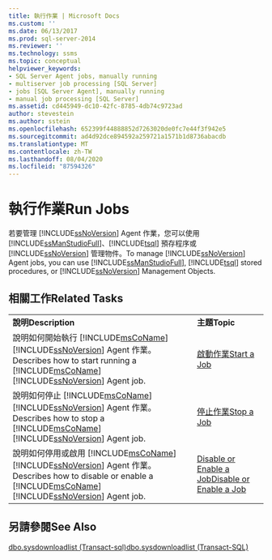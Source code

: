 ```yaml
---
title: 執行作業 | Microsoft Docs
ms.custom: ''
ms.date: 06/13/2017
ms.prod: sql-server-2014
ms.reviewer: ''
ms.technology: ssms
ms.topic: conceptual
helpviewer_keywords:
- SQL Server Agent jobs, manually running
- multiserver job processing [SQL Server]
- jobs [SQL Server Agent], manually running
- manual job processing [SQL Server]
ms.assetid: cd445949-dc10-42fc-8785-4db74c9723ad
author: stevestein
ms.author: sstein
ms.openlocfilehash: 652399f44888852d7263020de0fc7e44f3f942e5
ms.sourcegitcommit: ad4d92dce894592a259721a1571b1d8736abacdb
ms.translationtype: MT
ms.contentlocale: zh-TW
ms.lasthandoff: 08/04/2020
ms.locfileid: "87594326"
---
```

# <a name="run-jobs"></a><span data-ttu-id="d2c54-102">執行作業</span><span class="sxs-lookup"><span data-stu-id="d2c54-102">Run Jobs</span></span>
  <span data-ttu-id="d2c54-103">若要管理 [!INCLUDE[ssNoVersion](../../includes/ssnoversion-md.md)] Agent 作業，您可以使用 [!INCLUDE[ssManStudioFull](../../includes/ssmanstudiofull-md.md)]、[!INCLUDE[tsql](../../includes/tsql-md.md)] 預存程序或 [!INCLUDE[ssNoVersion](../../includes/ssnoversion-md.md)] 管理物件。</span><span class="sxs-lookup"><span data-stu-id="d2c54-103">To manage [!INCLUDE[ssNoVersion](../../includes/ssnoversion-md.md)] Agent jobs, you can use [!INCLUDE[ssManStudioFull](../../includes/ssmanstudiofull-md.md)], [!INCLUDE[tsql](../../includes/tsql-md.md)] stored procedures, or [!INCLUDE[ssNoVersion](../../includes/ssnoversion-md.md)] Management Objects.</span></span>  
  
## <a name="related-tasks"></a><span data-ttu-id="d2c54-104">相關工作</span><span class="sxs-lookup"><span data-stu-id="d2c54-104">Related Tasks</span></span>  
  
|||  
|-|-|  
|<span data-ttu-id="d2c54-105">**說明**</span><span class="sxs-lookup"><span data-stu-id="d2c54-105">**Description**</span></span>|<span data-ttu-id="d2c54-106">**主題**</span><span class="sxs-lookup"><span data-stu-id="d2c54-106">**Topic**</span></span>|  
|<span data-ttu-id="d2c54-107">說明如何開始執行 [!INCLUDE[msCoName](../../includes/msconame-md.md)][!INCLUDE[ssNoVersion](../../includes/ssnoversion-md.md)] Agent 作業。</span><span class="sxs-lookup"><span data-stu-id="d2c54-107">Describes how to start running a [!INCLUDE[msCoName](../../includes/msconame-md.md)][!INCLUDE[ssNoVersion](../../includes/ssnoversion-md.md)] Agent job.</span></span>|[<span data-ttu-id="d2c54-108">啟動作業</span><span class="sxs-lookup"><span data-stu-id="d2c54-108">Start a Job</span></span>](start-a-job.md)|  
|<span data-ttu-id="d2c54-109">說明如何停止 [!INCLUDE[msCoName](../../includes/msconame-md.md)][!INCLUDE[ssNoVersion](../../includes/ssnoversion-md.md)] Agent 作業。</span><span class="sxs-lookup"><span data-stu-id="d2c54-109">Describes how to stop a [!INCLUDE[msCoName](../../includes/msconame-md.md)][!INCLUDE[ssNoVersion](../../includes/ssnoversion-md.md)] Agent job.</span></span>|[<span data-ttu-id="d2c54-110">停止作業</span><span class="sxs-lookup"><span data-stu-id="d2c54-110">Stop a Job</span></span>](stop-a-job.md)|  
|<span data-ttu-id="d2c54-111">說明如何停用或啟用 [!INCLUDE[msCoName](../../includes/msconame-md.md)][!INCLUDE[ssNoVersion](../../includes/ssnoversion-md.md)] Agent 作業。</span><span class="sxs-lookup"><span data-stu-id="d2c54-111">Describes how to disable or enable a [!INCLUDE[msCoName](../../includes/msconame-md.md)][!INCLUDE[ssNoVersion](../../includes/ssnoversion-md.md)] Agent job.</span></span>|[<span data-ttu-id="d2c54-112">Disable or Enable a Job</span><span class="sxs-lookup"><span data-stu-id="d2c54-112">Disable or Enable a Job</span></span>](disable-or-enable-a-job.md)|  
  
## <a name="see-also"></a><span data-ttu-id="d2c54-113">另請參閱</span><span class="sxs-lookup"><span data-stu-id="d2c54-113">See Also</span></span>  
 [<span data-ttu-id="d2c54-114">dbo.sysdownloadlist &#40;Transact-sql&#41;</span><span class="sxs-lookup"><span data-stu-id="d2c54-114">dbo.sysdownloadlist &#40;Transact-SQL&#41;</span></span>](/sql/relational-databases/system-tables/dbo-sysdownloadlist-transact-sql)  
  
  
